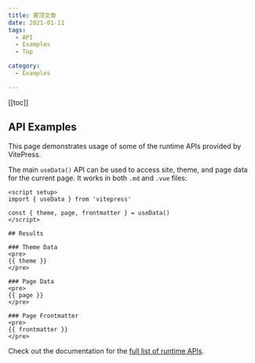 ```yaml
---
title: 置顶文章
date: 2021-01-11
tags:
  - API
  - Examples
  - Top

category:
  - Examples

---
```


[[toc]]

## API Examples

This page demonstrates usage of some of the runtime APIs provided by VitePress.

The main `useData()` API can be used to access site, theme, and page data for the current page. It works in both `.md` and `.vue` files:

```vue
<script setup>
import { useData } from 'vitepress'

const { theme, page, frontmatter } = useData()
</script>

## Results

### Theme Data
<pre>
{{ theme }}
</pre>

### Page Data
<pre>
{{ page }}
</pre>

### Page Frontmatter
<pre>
{{ frontmatter }}
</pre>
```

Check out the documentation for the [full list of runtime APIs](https://vitepress.dev/reference/runtime-api#usedata).
